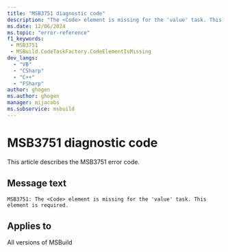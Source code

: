 ```yaml
---
title: "MSB3751 diagnostic code"
description: "The <Code> element is missing for the 'value' task. This element is required."
ms.date: 12/06/2024
ms.topic: "error-reference"
f1_keywords:
 - MSB3751
 - MSBuild.CodeTaskFactory.CodeElementIsMissing
dev_langs:
  - "VB"
  - "CSharp"
  - "C++"
  - "FSharp"
author: ghogen
ms.author: ghogen
manager: mijacobs
ms.subservice: msbuild
---
```


# MSB3751 diagnostic code

<!-- :::ErrorDefinitionDescription::: -->
<!-- :::editable-content name="introDescription"::: -->
This article describes the MSB3751 error code.
<!-- :::editable-content-end::: -->

## Message text

```output
MSB3751: The <Code> element is missing for the 'value' task. This element is required.
```

<!-- :::editable-content name="postOutputDescription"::: -->
<!--
{StrBegin="MSB3751: "} <Code> should not be localized it is the name of an xml element
-->
<!-- :::editable-content-end::: -->
<!-- :::ErrorDefinitionDescription-end::: -->

## Applies to

All versions of MSBuild
